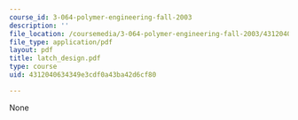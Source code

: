 ```yaml
---
course_id: 3-064-polymer-engineering-fall-2003
description: ''
file_location: /coursemedia/3-064-polymer-engineering-fall-2003/4312040634349e3cdf0a43ba42d6cf80_latch_design.pdf
file_type: application/pdf
layout: pdf
title: latch_design.pdf
type: course
uid: 4312040634349e3cdf0a43ba42d6cf80

---
```

None